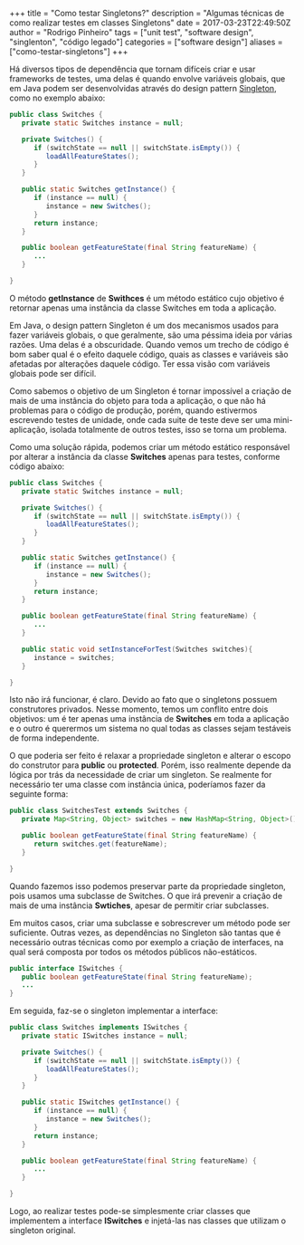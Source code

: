 +++
title = "Como testar Singletons?"
description = "Algumas técnicas de como realizar testes em classes Singletons"
date = 2017-03-23T22:49:50Z
author = "Rodrigo Pinheiro"
tags = ["unit test", "software design", "singlenton", "código legado"]
categories = ["software design"]
aliases = ["como-testar-singletons"]
+++

Há diversos tipos de dependência que tornam difíceis criar e usar frameworks de
testes, uma delas é quando envolve variáveis globais, que em Java podem ser
desenvolvidas através do design pattern 
[Singleton](http://en.wikipedia.org/wiki/Singleton_pattern), como no exemplo abaixo:

```java
public class Switches {
   private static Switches instance = null;

   private Switches() {
      if (switchState == null || switchState.isEmpty()) {
         loadAllFeatureStates();
      }
   }

   public static Switches getInstance() {
      if (instance == null) {
         instance = new Switches();
      }
      return instance;
   }

   public boolean getFeatureState(final String featureName) {
      ...
   }

}
```

O método **getInstance** de **Swithces** é um método estático cujo objetivo é retornar
apenas uma instância da classe Switches em toda a aplicação.

Em Java, o design pattern Singleton é um dos mecanismos usados para fazer
variáveis globais, o que geralmente, são uma péssima ideia por várias razões.
Uma delas é a obscuridade. Quando vemos um trecho de código é bom saber qual é
o efeito daquele código, quais as classes e variáveis são afetadas por
alterações daquele código. Ter essa visão com variáveis globais pode ser difícil.

Como sabemos o objetivo de um Singleton é tornar impossível a criação de mais de
uma instância do objeto para toda a aplicação, o que não há problemas para o
código de produção, porém, quando estivermos escrevendo testes de unidade, onde
cada suite de teste deve ser uma mini-aplicação, isolada totalmente de outros
testes, isso se torna um problema.

Como uma solução rápida, podemos criar um método estático responsável por
alterar a instância da classe **Switches** apenas para testes, conforme código
abaixo:

```java
public class Switches {
   private static Switches instance = null;

   private Switches() {
      if (switchState == null || switchState.isEmpty()) {
         loadAllFeatureStates();
      }
   }

   public static Switches getInstance() {
      if (instance == null) {
         instance = new Switches();
      }
      return instance;
   }

   public boolean getFeatureState(final String featureName) {
      ...
   }

   public static void setInstanceForTest(Switches switches){
      instance = switches;
   }

}
```

Isto não irá funcionar, é claro. Devido ao fato que o singletons possuem
construtores privados. Nesse momento, temos um conflito entre dois objetivos: um
é ter apenas uma instância de **Switches** em toda a aplicação e o outro é querermos
um sistema no qual todas as classes sejam testáveis de forma independente.

O que poderia ser feito é relaxar a propriedade singleton e alterar o escopo do
construtor para **public** ou **protected**. Porém, isso realmente depende da
lógica por trás da necessidade de criar um singleton. Se realmente for
necessário ter uma classe com instância única, poderíamos fazer da seguinte
forma:

```java
public class SwitchesTest extends Switches {
   private Map<String, Object> switches = new HashMap<String, Object>();

   public boolean getFeatureState(final String featureName) {
      return switches.get(featureName);
   }

}
```

Quando fazemos isso podemos preservar parte da propriedade singleton, pois
usamos uma subclasse de Switches. O que irá prevenir a criação de mais de uma
instância **Swtiches**, apesar de permitir criar subclasses.

Em muitos casos, criar uma subclasse e sobrescrever um método pode ser
suficiente. Outras vezes, as dependências no Singleton são tantas que é
necessário outras técnicas como por exemplo a criação de interfaces, na qual
será composta por todos os métodos públicos não-estáticos.

```java
public interface ISwitches {
   public boolean getFeatureState(final String featureName);
   ...
}
```

Em seguida, faz-se o singleton implementar a interface:

```java
public class Switches implements ISwitches {
   private static ISwitches instance = null;

   private Switches() {
      if (switchState == null || switchState.isEmpty()) {
         loadAllFeatureStates();
      }
   }

   public static ISwitches getInstance() {
      if (instance == null) {
         instance = new Switches();
      }
      return instance;
   }

   public boolean getFeatureState(final String featureName) {
      ...
   }

}
```

Logo, ao realizar testes pode-se simplesmente criar classes que implementem a
interface **ISwitches** e injetá-las nas classes que utilizam o singleton
original.
